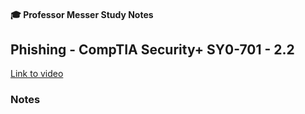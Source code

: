 #### 🎓 Professor Messer Study Notes

## Phishing - CompTIA Security+ SY0-701 - 2.2

[Link to video](https://youtu.be/9SD6DRCKZFU?si=IwmwByBMmtSKZ8Lr)

### Notes